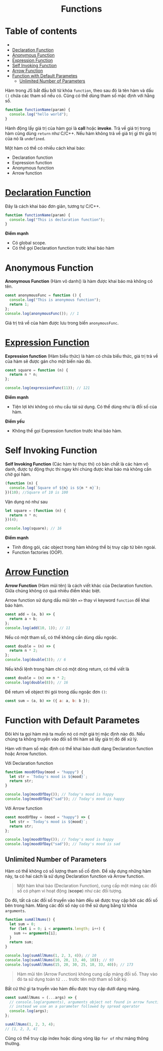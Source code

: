 <link rel='stylesheet' href='../../main.css'>

<div class="title">
    <center><h1 class="bigtitle">Functions</h1></center>
</div>

# Table of contents

- [](#)
- [Declaration Function](#declaration-function)
- [Anonymous Function](#anonymous-function)
- [Expression Function](#expression-function)
- [Self Invoking Function](#self-invoking-function)
- [Arrow Function](#arrow-function)
- [Function with Default Parametes](#function-with-default-parametes)
  - [Unlimited Number of Parameters](#unlimited-number-of-parameters)

Hàm trong JS bắt đầu bởi từ khóa `function`, theo sau đó là tên hàm và dấu `()` chứa các tham số nếu có. Cũng có thể dùng tham số mặc định với hằng số.

```js
function functionName(param) {
  console.log("hello world");
}
```

Hành động lấy giá trị của hàm gọi là **call** hoặc **invoke**. Trả về giá trị trong hàm cũng dùng `return` như C/C++. Nếu hàm không trả về giá trị gì thì giá trị của nó là `undefined`.

Một hàm có thể có nhiều cách khai báo:

- Declaration function
- Expression function
- Anonymous function
- Arrow function

# [Declaration Function](https://developer.mozilla.org/en-US/docs/Web/JavaScript/Guide/Functions#function_declarations)

Đây là cách khai báo đơn giản, tương tự C/C++.

```js
function functionName(param) {
  console.log("This is declaration function");
}
```

**Điểm mạnh**

- Có global scope.
- Có thể gọi Declaration function trước khai báo hàm

# Anonymous Function

**Anonymous Function** (Hàm vô danh() là hàm được khai báo mà không có tên.

```js
const anonymousFunc = function () {
  console.log("This is anonymous function");
  return 1;
};
console.log(anonymousFunc()); // 1
```

Giá trị trả về của hàm được lưu trong biến `anonymousFunc`.

# [Expression Function](https://developer.mozilla.org/en-US/docs/Web/JavaScript/Guide/Functions#function_expressions)

**Expression function** (Hàm biểu thức) là hàm có chứa biểu thức, giá trị trả về của hàm sẽ được gán cho một biến nào đó.

```js
const square = function (n) {
  return n * n;
};

console.log(expressionFunc(11)); // 121
```

**Điểm mạnh**

- Tiện lợi khi không có nhu cầu tái sử dụng. Có thể dùng như là đối số của hàm.

**Điểm yếu**

- Không thể gọi Expression function trước khai báo hàm.

# Self Invoking Function

**Self Invoking Function** (Các hàm tự thực thi) có bản chất là các hàm vô danh, được tự động thực thi ngay khi chúng được khai báo mà không cần chờ gọi hàm.

```js
(function (n) {
  console.log(`Square of ${n} is ${n * n}`);
})(10); //Square of 10 is 100
```

Vận dụng nó như sau

```js
let square = (function (n) {
  return n * n;
})(4);

console.log(square); // 16
```

**Điểm mạnh**

- Tính đóng gói, các object trong hàm không thể bị truy cập từ bên ngoài.
- Function factories (OOP).

# [Arrow Function](https://developer.mozilla.org/en-US/docs/Web/JavaScript/Reference/Functions/Arrow_functions)

**Arrow Function** (Hàm mũi tên) là cách viết khác của Declaration function. Giữa chúng không có quá nhiều điểm khác biệt.

Arrow function sử dụng dấu mũi tên `=>` thay vì keyword `function` để khai báo hàm.

```js
const add = (a, b) => {
  return a + b;
};
console.log(add(10, 1)); // 11
```

Nếu có một tham số, có thể không cần dùng dấu ngoặc.

```js
const double = (n) => {
  return n * 2;
};
console.log(double(3)); // 6
```

Nếu khối lệnh trong hàm chỉ có một dòng return, có thể viết là

```js
const double = (n) => n * 2;
console.log(double(8)); // 16
```

Để return về object thì gói trong dấu ngoặc đơn `()`:

```js
const sum = (a, b) => ({ a: a, b: b });
```

# Function with Default Parametes

Đôi khi ta gọi hàm mà ta muốn nó có một giá trị mặc định nào đó. Nếu chúng ta không truyền vào đối số thì hàm sẽ lấy giá trị đó để xử lý.

Hàm với tham số mặc định có thể khai báo dưới dạng Declaration function hoặc Arrow function.

Với Declaration function

```js
function moodOfDay(mood = "happy") {
  let str = `Today's mood is ${mood}`;
  return str;
}

console.log(moodOfDay()); // Today's mood is happy
console.log(moodOfDay("sad")); // Today's mood is happy
```

Với Arrow function

```js
const moodOfDay = (mood = "happy") => {
  let str = `Today's mood is ${mood}`;
  return str;
};

console.log(moodOfDay()); // Today's mood is happy
console.log(moodOfDay("sad")); // Today's mood is sad
```

## Unlimited Number of Parameters

Hàm có thể không có số lượng tham số cố định. Để xây dựng những hàm này, ta có hai cách là sử dụng Declaration function và Arrow function.

> Một hàm khai báo (Declaration Function), cung cấp một mảng các đối số có phạm vi hoạt động (**scope**) như các đối tượng.

Do đó, tất cả các đối số truyền vào hàm đều sẽ được truy cập bởi các đối số bên trong hàm. Mảng các đối số này có thể sử dụng bằng từ khóa `arguments`.

```js
function sumAllNums() {
  let sum = 0;
  for (let i = 0; i < arguments.length; i++) {
    sum += arguments[i];
  }
  return sum;
}

console.log(sumAllNums(1, 2, 3, 4)); // 10
console.log(sumAllNums(10, 20, 13, 40, 10)); // 93
console.log(sumAllNums(15, 20, 30, 25, 10, 33, 40)); // 173
```

> Hàm mũi tên (Arrow Function) không cung cấp mảng đối số. Thay vào đó ta sử dụng toán tử `...` trước tên một tham số bất kỳ.

Bất cứ thứ gì ta truyền vào hàm đều được truy cập dưới dạng mảng.

```js
const sumAllNums = (...args) => {
  // console.log(arguments), arguments object not found in arrow function
  // instead we use an a parameter followed by spread operator
  console.log(args);
};

sumAllNums(1, 2, 3, 4);
// [1, 2, 3, 4]
```

Cũng có thể truy cập index hoặc dùng vòng lặp `for of` như mảng thông thường.
